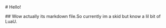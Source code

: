 <p> # Hello!</p>
<p> ## Wow actually its markdown file.So currently im a skid but know a lil bit of LuaU.</p>
